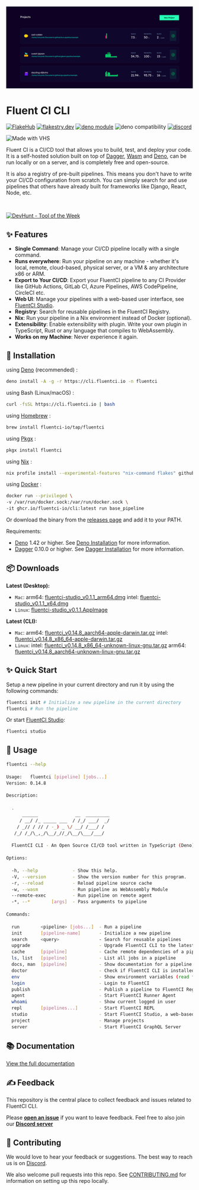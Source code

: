 ![Cover](./.github/assets/fluentci-studio.png)

# Fluent CI CLI

[![FlakeHub](https://img.shields.io/endpoint?url=https://flakehub.com/f/fluentci-io/fluentci/badge)](https://flakehub.com/flake/fluentci-io/fluentci)
[![flakestry.dev](https://flakestry.dev/api/badge/flake/github/fluentci-io/fluentci)](https://flakestry.dev/flake/github/fluentci-io/fluentci)
[![deno module](https://shield.deno.dev/x/fluentci)](https://deno.land/x/fluentci)
![deno compatibility](https://shield.deno.dev/deno/^1.42)
[![discord](https://img.shields.io/discord/1132020671262773358?label=discord&logo=discord&color=5865F2)](https://discord.gg/V4U6dPskKc)

![Made with VHS](https://vhs.charm.sh/vhs-f5jk3sceXQrc55XC4fW3c.gif)

Fluent CI is a CI/CD tool that allows you to build, test, and deploy your code. It is a self-hosted solution built on top of [Dagger](https://dagger.io), [Wasm](https://webassembly.org/) and [Deno](https://deno.com/), can be run locally or on a server, and is completely free and open-source.

It is also a registry of pre-built pipelines. This means you don't have to write your CI/CD configuration from scratch. You can simply search for and use pipelines that others have already built for frameworks like Django, React, Node, etc.

<br clear="both"/>

<p align="left">
    <a href="https://devhunt.org/tool/fluent-ci" title="DevHunt - Tool of the Week" target="_blank"><img src="https://cdn.jsdelivr.net/gh/fluent-ci-templates/.github@main/assets/images/tab_solid.png" width=225 alt="DevHunt - Tool of the Week" /></a>&nbsp;
</p>

## ✨ Features

* __Single Command__: Manage your CI/CD pipeline locally with a single command.
* __Runs everywhere__: Run your pipeline on any machine - whether it's local, remote, cloud-based, physical server, or a VM & any architecture x86 or ARM.
* __Export to Your CI/CD__: Export your FluentCI pipeline to any CI Provider like GitHub Actions, GitLab CI, Azure Pipelines, AWS CodePipeline, CircleCI etc.
* __Web UI__: Manage your pipelines with a web-based user interface, see [FluentCI Studio](https://github.com/fluentci-io/fluentci-studio).
* __Registry__: Search for reusable pipelines in the FluentCI Registry.
* __Nix__: Run your pipeline in a Nix environment instead of Docker (optional).
* __Extensibility__: Enable extensibility with plugin. Write your own plugin in TypeScript, Rust or any language that compiles to WebAssembly.
* __Works on my Machine__: Never experience it again.

## 🚚 Installation

using [Deno](https://deno.com) (recommended) :

```bash
deno install -A -g -r https://cli.fluentci.io -n fluentci
```

using Bash (Linux/macOS) :

```bash
curl -fsSL https://cli.fluentci.io | bash
```

using [Homebrew](https://brew.sh) :

```bash
brew install fluentci-io/tap/fluentci
```

using [Pkgx](https://pkgx.sh/) :

```bash
pkgx install fluentci
```

using [Nix](https://nixos.org) :

```bash
nix profile install --experimental-features "nix-command flakes" github:fluentci-io/fluentci
```

using [Docker](https://www.docker.com) :

```bash
docker run --privileged \
-v /var/run/docker.sock:/var/run/docker.sock \
-it ghcr.io/fluentci-io/cli:latest run base_pipeline
```

Or download the binary from the [releases page](https://github.com/fluentci-io/fluentci/releases) and add it to your PATH.

Requirements:
- [Deno](https://deno.com) 1.42 or higher. See [Deno Installation](https://deno.land/manual/getting_started/installation) for more information.
- [Dagger](https://dagger.io) 0.10.0 or higher. See [Dagger Installation](https://docs.dagger.io/cli/465058/install) for more information.

## 📦 Downloads

**Latest (Desktop):**

- `Mac`: arm64: [fluentci-studio_v0.1.1_arm64.dmg](https://github.com/fluentci-io/fluentci-studio/releases/download/v0.1.1/fluentci-studio_v0.1.1_arm64.dmg) intel: [fluentci-studio_v0.1.1_x64.dmg](https://github.com/fluentci-io/fluentci-studio/releases/download/v0.1.1/fluentci-studio_v0.1.1_x64.dmg)
- `Linux`: [fluentci-studio_v0.1.1.AppImage](https://github.com/fluentci-io/fluentci-studio/releases/download/v0.1.1/fluentci-studio_v0.1.1.AppImage)

**Latest (CLI):**

- `Mac`: arm64: [fluentci_v0.14.8_aarch64-apple-darwin.tar.gz](https://github.com/fluentci-io/fluentci/releases/download/v0.14.8/fluentci_v0.14.8_aarch64-apple-darwin.tar.gz) intel: [fluentci_v0.14.8_x86_64-apple-darwin.tar.gz](https://github.com/fluentci-io/fluentci/releases/download/v0.14.8/fluentci_v0.14.8_x86_64-apple-darwin.tar.gz)
- `Linux`: intel: [fluentci_v0.14.8_x86_64-unknown-linux-gnu.tar.gz](https://github.com/fluentci-io/fluentci/releases/download/v0.14.8/fluentci_v0.14.8_x86_64-unknown-linux-gnu.tar.gz) arm64: [fluentci_v0.14.8_aarch64-unknown-linux-gnu.tar.gz](https://github.com/fluentci-io/fluentci/releases/download/v0.14.8/fluentci_v0.14.8_aarch64-unknown-linux-gnu.tar.gz)

## ✨ Quick Start

Setup a new pipeline in your current directory and run it by using the following commands:

```bash
fluentci init # Initialize a new pipeline in the current directory
fluentci # Run the pipeline
```

Or start [FluentCI Studio](https://github.com/fluentci-io/fluentci-studio):

```bash
fluentci studio
```

## 🚀 Usage

```bash
fluentci --help

Usage:   fluentci [pipeline] [jobs...]
Version: 0.14.8                      

Description:

  .                                                                                    
      ______              __  _________                                                
     / __/ /_ _____ ___  / /_/ ___/  _/                                                
    / _// / // / -_) _ \/ __/ /___/ /                                                  
   /_/ /_/\_,_/\__/_//_/\__/\___/___/                                                  
                                                                                       
  FluentCI CLI - An Open Source CI/CD tool written in TypeScript (Deno) based on Dagger

Options:

  -h, --help             - Show this help.                            
  -V, --version          - Show the version number for this program.  
  -r, --reload           - Reload pipeline source cache               
  -w, --wasm             - Run pipeline as WebAssembly Module         
  --remote-exec          - Run pipeline on remote agent               
  -*, --*        [args]  - Pass arguments to pipeline                 

Commands:

  run        <pipeline> [jobs...]  - Run a pipeline                                            
  init       [pipeline-name]       - Initialize a new pipeline                                 
  search     <query>               - Search for reusable pipelines                             
  upgrade                          - Upgrade FluentCI CLI to the latest version                
  cache      [pipeline]            - Cache remote dependencies of a pipeline                   
  ls, list   [pipeline]            - List all jobs in a pipeline                               
  docs, man  [pipeline]            - Show documentation for a pipeline                         
  doctor                           - Check if FluentCI CLI is installed correctly              
  env                              - Show environment variables (read from .fluentci/.env file)
  login                            - Login to FluentCI                                         
  publish                          - Publish a pipeline to FluentCI Registry                   
  agent                            - Start FluentCI Runner Agent                               
  whoami                           - Show current logged in user                               
  repl       [pipelines...]        - Start FluentCI REPL                                       
  studio                           - Start FluentCI Studio, a web-based user interface         
  project                          - Manage projects                                 
  server                           - Start FluentCI GraphQL Server     
```

## 📚 Documentation

[View the full documentation](https://docs.fluentci.io)

## ✍️ Feedback

This repository is the central place to collect feedback and issues related to FluentCI CLI.

Please [**open an issue**](https://github.com/fluentci-io/fluentci/issues/new) if you want to leave feedback. Feel free to also join our [**Discord server**](https://discord.gg/V4U6dPskKc)

## 🤝 Contributing

We would love to hear your feedback or suggestions. The best way to reach us is on [Discord](https://discord.gg/H7M28d9dRk).

We also welcome pull requests into this repo. See [CONTRIBUTING.md](CONTRIBUTING.md) for information on setting up this repo locally.
